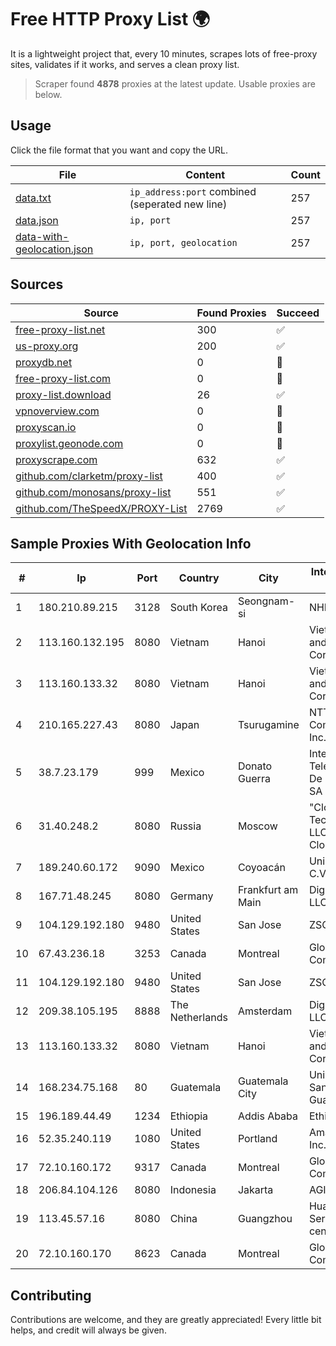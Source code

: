 
# Free HTTP Proxy List 🌍

It is a lightweight project that, every 10 minutes, scrapes lots of free-proxy sites, validates if it works, and serves a clean proxy list.


> Scraper found **4878** proxies at the latest update. Usable proxies are below.

## Usage

Click the file format that you want and copy the URL.


|File|Content|Count|
|----|-------|-----|
|[data.txt](https://raw.githubusercontent.com/themiralay/Proxy-List-World/master/data.txt)|`ip_address:port` combined (seperated new line)|257|
|[data.json](https://raw.githubusercontent.com/themiralay/Proxy-List-World/master/data.json)|`ip, port`|257|
|[data-with-geolocation.json](https://raw.githubusercontent.com/themiralay/Proxy-List-World/master/data-with-geolocation.json)|`ip, port, geolocation`|257|

## Sources

|Source|Found Proxies|Succeed|
|------|-------------|-------|
|[free-proxy-list.net](https://free-proxy-list.net)|300|✅|
|[us-proxy.org](https://www.us-proxy.org)|200|✅|
|[proxydb.net](http://proxydb.net)|0|🚫|
|[free-proxy-list.com](https://free-proxy-list.com/?page=&port=&type%5B%5D=http&type%5B%5D=https&up_time=0&search=Search)|0|🚫|
|[proxy-list.download](https://www.proxy-list.download/HTTP)|26|✅|
|[vpnoverview.com](https://vpnoverview.com/privacy/anonymous-browsing/free-proxy-servers)|0|🚫|
|[proxyscan.io](https://www.proxyscan.io)|0|🚫|
|[proxylist.geonode.com](https://proxylist.geonode.com/api/proxy-list?limit=300&page=1&sort_by=lastChecked&sort_type=desc&protocols=http,https)|0|🚫|
|[proxyscrape.com](https://api.proxyscrape.com/v2/?request=displayproxies&protocol=http&timeout=10000&country=all&ssl=all&anonymity=all)|632|✅|
|[github.com/clarketm/proxy-list](https://raw.githubusercontent.com/clarketm/proxy-list/master/proxy-list-raw.txt)|400|✅|
|[github.com/monosans/proxy-list](https://raw.githubusercontent.com/monosans/proxy-list/main/proxies/http.txt)|551|✅|
|[github.com/TheSpeedX/PROXY-List](https://raw.githubusercontent.com/TheSpeedX/PROXY-List/master/http.txt)|2769|✅|


## Sample Proxies With Geolocation Info

|#|Ip|Port|Country|City|Internet Service Provider|
|-|--|----|-------|----|-------------------------|
|1|180.210.89.215|3128|South Korea|Seongnam-si|NHNCLOUD|
|2|113.160.132.195|8080|Vietnam|Hanoi|VietNam Post and Telecom Corporation|
|3|113.160.133.32|8080|Vietnam|Hanoi|VietNam Post and Telecom Corporation|
|4|210.165.227.43|8080|Japan|Tsurugamine|NTT PC Communications, Inc.|
|5|38.7.23.179|999|Mexico|Donato Guerra|Internet Telefonia Y TV De Michoacan SA De CV|
|6|31.40.248.2|8080|Russia|Moscow|"Cloud Technologies" LLC trading as Cloud.ru|
|7|189.240.60.172|9090|Mexico|Coyoacán|Uninet S.A. de C.V.|
|8|167.71.48.245|8080|Germany|Frankfurt am Main|DigitalOcean, LLC|
|9|104.129.192.180|9480|United States|San Jose|ZSCALER, INC.|
|10|67.43.236.18|3253|Canada|Montreal|GloboTech Communications|
|11|104.129.192.180|9480|United States|San Jose|ZSCALER, INC.|
|12|209.38.105.195|8888|The Netherlands|Amsterdam|DigitalOcean, LLC|
|13|113.160.133.32|8080|Vietnam|Hanoi|VietNam Post and Telecom Corporation|
|14|168.234.75.168|80|Guatemala|Guatemala City|Universidad de San Carlos de Guatemala|
|15|196.189.44.49|1234|Ethiopia|Addis Ababa|Ethiotelecom|
|16|52.35.240.119|1080|United States|Portland|Amazon.com, Inc.|
|17|72.10.160.172|9317|Canada|Montreal|GloboTech Communications|
|18|206.84.104.126|8080|Indonesia|Jakarta|AGIS|
|19|113.45.57.16|8080|China|Guangzhou|Huawei Cloud Service data center|
|20|72.10.160.170|8623|Canada|Montreal|GloboTech Communications|



## Contributing

Contributions are welcome, and they are greatly appreciated! Every
little bit helps, and credit will always be given.

